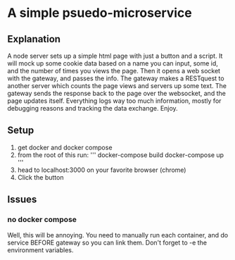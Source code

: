 # A simple psuedo-microservice

## Explanation
A node server sets up a simple html page with just a button and a script.
It will mock up some cookie data based on a name you can input, some id, and the
number of times you views the page. Then it opens a web socket with the gateway, and passes the info.
The gateway makes a RESTquest to another server which counts the page views and servers up some text. The gateway sends the response
back to the page over the websocket, and the page updates itself.
Everything logs way too much information, mostly for debugging reasons and tracking the data exchange.
Enjoy.

## Setup
1. get docker and docker compose
2. from the root of this run:
'''
docker-compose build
docker-compose up
'''
3. head to localhost:3000 on your favorite browser (chrome)
4. Click the button


## Issues
### no docker compose
Well, this will be annoying. You need to manually run each container, and do service BEFORE gateway so you can link them.
Don't forget to -e the environment variables.

